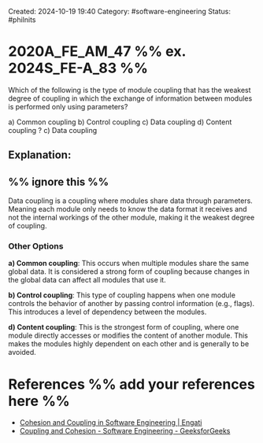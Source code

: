 Created: 2024-10-19 19:40
Category: #software-engineering
Status: #philnits 



# 2020A_FE_AM_47 %% ex. 2024S_FE-A_83 %%

Which of the following is the type of module coupling that has the weakest degree of coupling in which the exchange of information between modules is performed only using parameters? 

a) Common coupling 
b) Control coupling
c) Data coupling 
d) Content coupling
? 
c) Data coupling 
## **Explanation:**

%% ignore this %%
---
Data coupling is a coupling where modules share data through parameters. Meaning each module only needs to know the data format it receives and not  the internal workings of the other module, making it the weakest degree of coupling.
### Other Options

**a) Common coupling**: This occurs when multiple modules share the same global data. It is considered a strong form of coupling because changes in the global data can affect all modules that use it.

 **b) Control coupling**: This type of coupling happens when one module controls the behavior of another by passing control information (e.g., flags). This introduces a level of dependency between the modules.

**d) Content coupling**: This is the strongest form of coupling, where one module directly accesses or modifies the content of another module. This makes the modules highly dependent on each other and is generally to be avoided.



# References %% add your references here %%
- [Cohesion and Coupling in Software Engineering | Engati](https://www.engati.com/glossary/cohesion-and-coupling)
- [Coupling and Cohesion - Software Engineering - GeeksforGeeks](https://www.geeksforgeeks.org/software-engineering-coupling-and-cohesion/)
